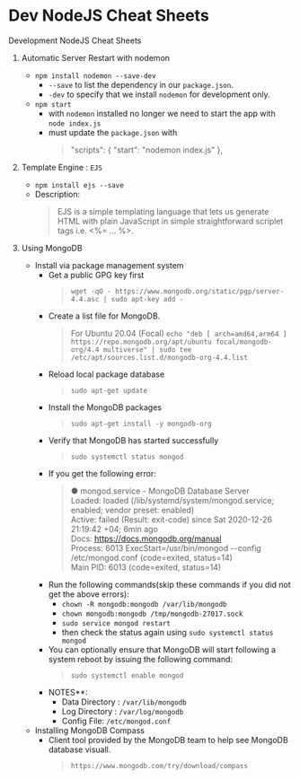# Dev NodeJS Cheat Sheets
Development NodeJS Cheat Sheets

1. Automatic Server Restart with nodemon
     *   `npm install nodemon --save-dev`
         +  `--save` to list the dependency in our `package.json`.
         +  `-dev` to specify that we install `nodemon` for development only.
     *    `npm start`
          + with `nodemon` installed no longer we need to start the app with `node index.js`
          + must update the `package.json` with 
               > "scripts": {
               > "start": "nodemon index.js"
               > },

2. Template Engine : `EJS`
    *   `npm install ejs --save`
    *   Description: 
        > EJS is a simple templating language that lets us generate
HTML with plain JavaScript in simple straightforward scriplet tags i.e. <%=
… %>.

3. Using MongoDB
    *   Install via package management system
        +   Get a public GPG key first 
            >   `wget -qO - https://www.mongodb.org/static/pgp/server-4.4.asc | sudo apt-key add -`
        +   Create a list file for MongoDB. 
            >   For Ubuntu 20.04 (Focal) `echo "deb [ arch=amd64,arm64 ] https://repo.mongodb.org/apt/ubuntu focal/mongodb-org/4.4 multiverse" | sudo tee /etc/apt/sources.list.d/mongodb-org-4.4.list`
        +   Reload local package database
            >   `sudo apt-get update`
        +   Install the MongoDB packages
            >   `sudo apt-get install -y mongodb-org`
        +   Verify that MongoDB has started successfully
            >   `sudo systemctl status mongod`
        +   If you get the following error:
            >   ● mongod.service - MongoDB Database Server            
            >   Loaded: loaded (/lib/systemd/system/mongod.service; enabled; vendor preset: enabled)            
            >   Active: failed (Result: exit-code) since Sat 2020-12-26 21:19:42 +04; 6min ago            
            >   Docs: https://docs.mongodb.org/manual            
            >   Process: 6013 ExecStart=/usr/bin/mongod --config /etc/mongod.conf (code=exited, status=14)            
            >   Main PID: 6013 (code=exited, status=14)            
        +   Run the following commands(skip these commands if you did not get the above errors):                
            -   `chown -R mongodb:mongodb /var/lib/mongodb`                        
            -   `chown mongodb:mongodb /tmp/mongodb-27017.sock`
            -   `sudo service mongod restart`
            -   then check the status again using `sudo systemctl status mongod`
        +   You can optionally ensure that MongoDB will start following a system reboot by issuing the following command:
            >   `sudo systemctl enable mongod`
        +   NOTES**:
            +   Data Directory : `/var/lib/mongodb`
            +   Log Directory : `/var/log/mongodb`
            +   Config File:    `/etc/mongod.conf`
    *   Installing MongoDB Compass
        +   Client tool provided by the MongoDB team to help see MongoDB database visuall.
            >   `https://www.mongodb.com/try/download/compass`
